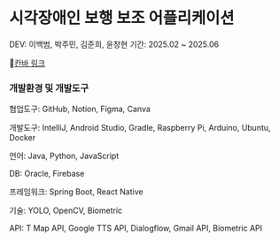 # 시각장애인 보행 보조 어플리케이션

DEV: 이백범, 박주민, 김준희, 윤창현
기간: 2025.02 ~ 2025.06

🔗[칸바 링크](https://www.canva.com/design/DAGpYBWOyQE/m2NQZaUPpJgJ0xCuOp_k6Q/edit?ui=eyJIIjp7IkEiOnRydWV9fQ)

### 개발환경 및 개발도구

협업도구: GitHub, Notion, Figma, Canva <br>

개발도구: IntelliJ, Android Studio, Gradle, Raspberry Pi, Arduino, Ubuntu, Docker <br>

언어: Java, Python, JavaScript <br>

DB: Oracle, Firebase <br>

프레임워크: Spring Boot, React Native <br>

기술: YOLO, OpenCV, Biometric <br>

API: T Map API, Google TTS API, Dialogflow, Gmail API, Biometric API <br>
